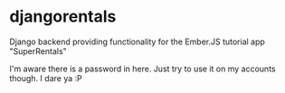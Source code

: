 # djangorentals
Django backend providing functionality for the Ember.JS tutorial app "SuperRentals"

I'm aware there is a password in here. Just try to use it on my accounts though. I dare ya :P
